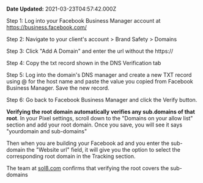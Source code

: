 **Date Updated:** 2021-03-23T04:57:42.000Z
  
  
Step 1: Log into your Facebook Business Manager account at <https://business.facebook.com/>

  
Step 2: Navigate to your client's account > Brand Safety > Domains

  
Step 3: Click "Add A Domain" and enter the url without the https://

  
Step 4: Copy the txt record shown in the DNS Verification tab

  
Step 5: Log into the domain's DNS manager and create a new TXT record using @ for the host name and paste the value you copied from Facebook Business Manager. Save the new record.

  
Step 6: Go back to Facebook Business Manager and click the Verify button.

  
**Verifying the root domain automatically verifies any sub.domains of that root**. In your Pixel settings, scroll down to the "Domains on your allow list" section and add your root domain. Once you save, you will see it says "yourdomain and sub-domains"

  
Then when you are building your Facebook ad and you enter the sub-domain the "Website url" field, it will give you the option to select the corresponding root domain in the Tracking section.
  
  
The team at [sol8.com](//sol8.com) confirms that verifying the root covers the sub-domains